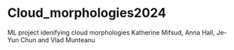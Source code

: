 # Cloud_morphologies2024
ML project idenifying cloud morphologies
Katherine Mifsud, Anna Hall, Je-Yun Chun and Vlad Munteanu
